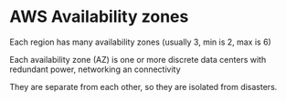 # AWS Availability zones

Each region has many availability zones
(usually 3, min is 2, max is 6)

Each availability zone (AZ) is one or more discrete data centers with redundant power, networking an connectivity

They are separate from each other, so they are isolated from disasters. 
